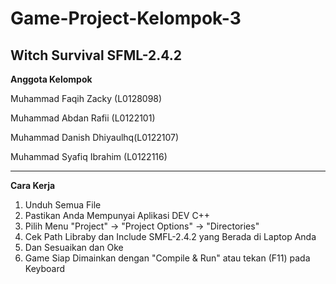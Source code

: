 # Game-Project-Kelompok-3

Witch Survival SFML-2.4.2
---------------------------------------------------------

**Anggota Kelompok**

Muhammad Faqih Zacky	(L0128098)

Muhammad Abdan Rafii	(L0122101)

Muhammad Danish Dhiyaulhq(L0122107)

Muhammad Syafiq Ibrahim (L0122116)

------------------------------------------------------
**Cara Kerja**
1. Unduh Semua File
2. Pastikan Anda Mempunyai Aplikasi DEV C++
3. Pilih Menu "Project" -> "Project Options" -> "Directories"
4. Cek Path Libraby dan Include SMFL-2.4.2 yang Berada di Laptop Anda
5. Dan Sesuaikan dan Oke
6. Game Siap Dimainkan dengan "Compile & Run" atau tekan (F11) pada Keyboard
